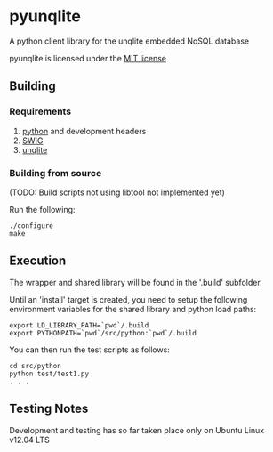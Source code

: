 # pyunqlite

A python client library for the unqlite embedded NoSQL database

pyunqlite is licensed under the [MIT license](http://www.opensource.org/licenses/mit-license.php)

## Building

### Requirements

1. [python](http://www.python.org/) and development headers
2. [SWIG](http://www.swig.org/)
3. [unqlite](http://unqlite.org/)

### Building from source

(TODO: Build scripts not using libtool not implemented yet)

Run the following:

    ./configure
    make


## Execution

The wrapper and shared library will be found in the '.build' subfolder.

Until an 'install' target is created, you need to setup the following environment variables for the
shared library and python load paths:

    export LD_LIBRARY_PATH=`pwd`/.build
    export PYTHONPATH=`pwd`/src/python:`pwd`/.build

You can then run the test scripts as follows:

    cd src/python
    python test/test1.py
    . . .

## Testing Notes

Development and testing has so far taken place only on Ubuntu Linux v12.04 LTS
